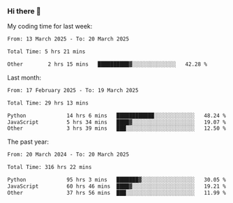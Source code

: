 ### Hi there 👋

My coding time for last week:

<!--START_SECTION:week-->

```txt
From: 13 March 2025 - To: 20 March 2025

Total Time: 5 hrs 21 mins

Other        2 hrs 15 mins   ██████████▓░░░░░░░░░░░░░░   42.28 %
```

<!--END_SECTION:week-->

Last month:

<!--START_SECTION:month-->

```txt
From: 17 February 2025 - To: 19 March 2025

Total Time: 29 hrs 13 mins

Python             14 hrs 6 mins   ████████████░░░░░░░░░░░░░   48.24 %
JavaScript         5 hrs 34 mins   ████▓░░░░░░░░░░░░░░░░░░░░   19.07 %
Other              3 hrs 39 mins   ███░░░░░░░░░░░░░░░░░░░░░░   12.50 %
```

<!--END_SECTION:month-->

The past year:

<!--START_SECTION:year-->

```txt
From: 20 March 2024 - To: 20 March 2025

Total Time: 316 hrs 22 mins

Python             95 hrs 3 mins   ███████▓░░░░░░░░░░░░░░░░░   30.05 %
JavaScript         60 hrs 46 mins  ████▓░░░░░░░░░░░░░░░░░░░░   19.21 %
Other              37 hrs 56 mins  ███░░░░░░░░░░░░░░░░░░░░░░   11.99 %
```

<!--END_SECTION:year-->
